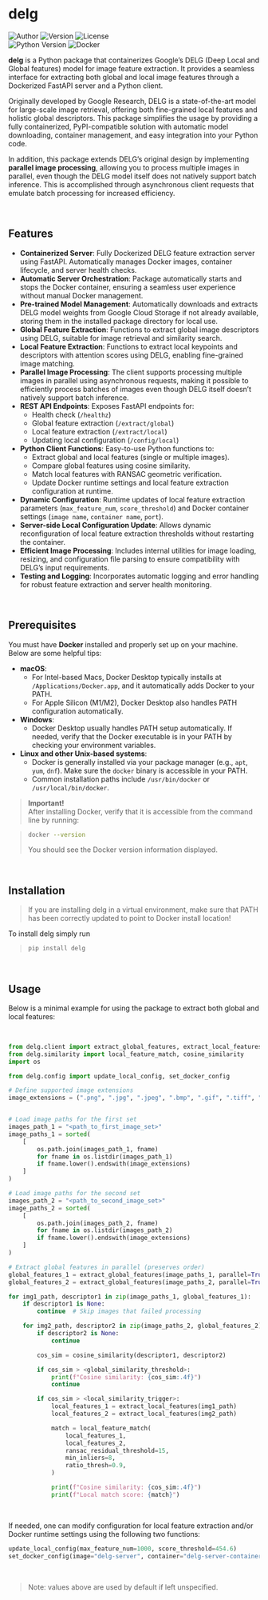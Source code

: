 # **delg**

![Author](https://img.shields.io/badge/Author-Duje_Giljanović-green)
![Version](https://img.shields.io/badge/Version-0.1.0-green)
![License](https://img.shields.io/badge/License-Apache%202.0-green)\
![Python Version](https://img.shields.io/badge/Python-3.7%2B-blue)
![Docker](https://img.shields.io/badge/Requires-Docker-blue)



**delg** is a Python package that containerizes Google’s DELG (Deep Local and Global features) model for image feature extraction. It provides a seamless interface for extracting both global and local image features through a Dockerized FastAPI server and a Python client.

Originally developed by Google Research, DELG is a state-of-the-art model for large-scale image retrieval, offering both fine-grained local features and holistic global descriptors. This package simplifies the usage by providing a fully containerized, PyPI-compatible solution with automatic model downloading, container management, and easy integration into your Python code.

In addition, this package extends DELG’s original design by implementing **parallel image processing**, allowing you to process multiple images in parallel, even though the DELG model itself does not natively support batch inference. This is accomplished through asynchronous client requests that emulate batch processing for increased efficiency.

&nbsp;

## Features

- **Containerized Server**: Fully Dockerized DELG feature extraction server using FastAPI. Automatically manages Docker images, container lifecycle, and server health checks.
- **Automatic Server Orchestration**: Package automatically starts and stops the Docker container, ensuring a seamless user experience without manual Docker management.
- **Pre-trained Model Management**: Automatically downloads and extracts DELG model weights from Google Cloud Storage if not already available, storing them in the installed package directory for local use.
- **Global Feature Extraction**: Functions to extract global image descriptors using DELG, suitable for image retrieval and similarity search.
- **Local Feature Extraction**: Functions to extract local keypoints and descriptors with attention scores using DELG, enabling fine-grained image matching.
- **Parallel Image Processing**: The client supports processing multiple images in parallel using asynchronous requests, making it possible to efficiently process batches of images even though DELG itself doesn’t natively support batch inference.
- **REST API Endpoints**: Exposes FastAPI endpoints for:
  - Health check (`/healthz`)
  - Global feature extraction (`/extract/global`)
  - Local feature extraction (`/extract/local`)
  - Updating local configuration (`/config/local`)
- **Python Client Functions**: Easy-to-use Python functions to:
  - Extract global and local features (single or multiple images).
  - Compare global features using cosine similarity.
  - Match local features with RANSAC geometric verification.
  - Update Docker runtime settings and local feature extraction configuration at runtime.
- **Dynamic Configuration**: Runtime updates of local feature extraction parameters (`max_feature_num`, `score_threshold`) and Docker container settings (`image name`, `container name`, `port`).
- **Server-side Local Configuration Update**: Allows dynamic reconfiguration of local feature extraction thresholds without restarting the container.
- **Efficient Image Processing**: Includes internal utilities for image loading, resizing, and configuration file parsing to ensure compatibility with DELG’s input requirements.
- **Testing and Logging**: Incorporates automatic logging and error handling for robust feature extraction and server health monitoring.

&nbsp;

## Prerequisites

You must have **Docker** installed and properly set up on your machine. Below are some helpful tips:
  - **macOS**:
    - For Intel-based Macs, Docker Desktop typically installs at `/Applications/Docker.app`, and it automatically adds Docker to your PATH.
    - For Apple Silicon (M1/M2), Docker Desktop also handles PATH configuration automatically.
  - **Windows**:
    - Docker Desktop usually handles PATH setup automatically. If needed, verify that the Docker executable is in your PATH by checking your environment variables.
  - **Linux and other Unix-based systems**:
    - Docker is generally installed via your package manager (e.g., `apt`, `yum`, `dnf`). Make sure the `docker` binary is accessible in your PATH.
    - Common installation paths include `/usr/bin/docker` or `/usr/local/bin/docker`.

> **Important!**  
> After installing Docker, verify that it is accessible from the command line by running:


> ```sh
> docker --version
> ```
>
> You should see the Docker version information displayed.

&nbsp;

## Installation

>
> If you are installing delg in a virtual environment, make sure that PATH has been correctly updated to point to Docker install location! 
>

To install delg simply run

> ```sh
> pip install delg
> ```

&nbsp;

## Usage

Below is a minimal example for using the package to extract both global and local features:

&nbsp;

```python
from delg.client import extract_global_features, extract_local_features
from delg.similarity import local_feature_match, cosine_similarity
import os

from delg.config import update_local_config, set_docker_config

# Define supported image extensions
image_extensions = (".png", ".jpg", ".jpeg", ".bmp", ".gif", ".tiff", ".webp")


# Load image paths for the first set
images_path_1 = "<path_to_first_image_set>"
image_paths_1 = sorted(
    [
        os.path.join(images_path_1, fname)
        for fname in os.listdir(images_path_1)
        if fname.lower().endswith(image_extensions)
    ]
)

# Load image paths for the second set
images_path_2 = "<path_to_second_image_set>"
image_paths_2 = sorted(
    [
        os.path.join(images_path_2, fname)
        for fname in os.listdir(images_path_2)
        if fname.lower().endswith(image_extensions)
    ]
)

# Extract global features in parallel (preserves order)
global_features_1 = extract_global_features(image_paths_1, parallel=True, max_workers=20)
global_features_2 = extract_global_features(image_paths_2, parallel=True, max_workers=20)

for img1_path, descriptor1 in zip(image_paths_1, global_features_1):
    if descriptor1 is None:
        continue  # Skip images that failed processing

    for img2_path, descriptor2 in zip(image_paths_2, global_features_2):
        if descriptor2 is None:
            continue

        cos_sim = cosine_similarity(descriptor1, descriptor2)

        if cos_sim > <global_similarity_threshold>:
            print(f"Cosine similarity: {cos_sim:.4f}")
            continue

        if cos_sim > <local_similarity_trigger>:
            local_features_1 = extract_local_features(img1_path)
            local_features_2 = extract_local_features(img2_path)

            match = local_feature_match(
                local_features_1,
                local_features_2,
                ransac_residual_threshold=15,
                min_inliers=8,
                ratio_thresh=0.9,
            )

            print(f"Cosine similarity: {cos_sim:.4f}")
            print(f"Local match score: {match}")
```
&nbsp;

If needed, one can modify configuration for local feature extraction and/or Docker runtime settings using the following two functions:

``` python
update_local_config(max_feature_num=1000, score_threshold=454.6)
set_docker_config(image="delg-server", container="delg-server-container", port=8080)
```

&nbsp;

>
> Note: values above are used by default if left unspecified.
>